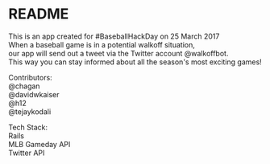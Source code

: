 # README

This is an app created for #BaseballHackDay on 25 March 2017  
When a baseball game is in a potential walkoff situation,   
our app will send out a tweet via the Twitter account @walkoffbot.  
This way you can stay informed about all the season's most exciting games!  

Contributors:  
@chagan  
@davidwkaiser   
@h12  
@tejaykodali  

Tech Stack:  
Rails  
MLB Gameday API  
Twitter API  
